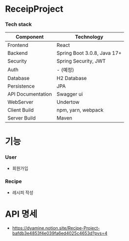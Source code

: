 # ReceipProject
### Tech stack
Component         | Technology
---               | ---
Frontend          | React 
Backend           | Spring Boot 3.0.8, Java 17+
Security          | Spring Security, JWT
Auth              | - (예정)
Database          | H2 Database
Persistence       | JPA 
API Documentation | Swagger ui
WebServer         | Undertow
Client Build      | npm, yarn, webpack
Server Build      | Maven

# 기능 
### User
- 회원가입

### Recipe 
- 레시피 작성

# API 명세
- https://dyamine.notion.site/Recipe-Project-bafdb3e4853f4e039fa6ed4025c4653d?pvs=4